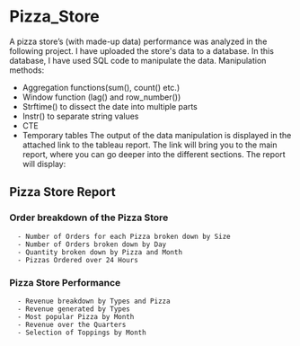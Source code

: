# Pizza_Store

A pizza store’s (with made-up data) performance was analyzed in the following project. I have uploaded the store's data to a database. In this database, I have used SQL code to manipulate the data.
Manipulation methods:
- Aggregation functions(sum(), count() etc.)
- Window function (lag() and row_number())
- Strftime() to dissect the date into multiple parts
- Instr() to separate string values
- CTE
- Temporary tables
The output of the data manipulation is displayed in the attached link to the tableau report. The link will bring you to the main report, where you can go deeper into the different sections.
The report will display:
## Pizza Store Report
  ### Order breakdown of the Pizza Store
      - Number of Orders for each Pizza broken down by Size
      - Number of Orders broken down by Day
      - Quantity broken down by Pizza and Month
      - Pizzas Ordered over 24 Hours
  ### Pizza Store Performance
      - Revenue breakdown by Types and Pizza
      - Revenue generated by Types
      - Most popular Pizza by Month
      - Revenue over the Quarters
      - Selection of Toppings by Month
